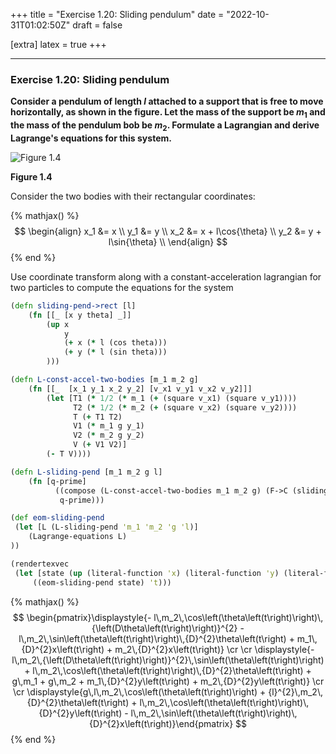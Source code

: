 +++
title = "Exercise 1.20: Sliding pendulum"
date = "2022-10-31T01:02:50Z"
draft = false

[extra]
latex = true
+++







---
### Exercise 1.20: Sliding pendulum

**Consider a pendulum of length $l$ attached to a support that is free to move horizontally, as shown in the figure. Let the mass of the support be $m_1$ and the mass of the pendulum bob be $m_2$. Formulate a Lagrangian and derive Lagrange's equations for this system.**

![Figure 1.4](/images/projects/sicm-workbook/figure-1.4.jpg)

**Figure 1.4**



Consider the two bodies with their rectangular coordinates:

{% mathjax() %}
$$
\begin{align}
x_1 &= x \\
y_1 &= y \\
x_2 &= x + l\cos{\theta} \\
y_2 &= y + l\sin{\theta} \\
\end{align}
$$
{% end %}



Use coordinate transform along with a constant-acceleration lagrangian for two particles to compute the equations for the system

```clojure
(defn sliding-pend->rect [l]
    (fn [[_ [x y theta] _]]
        (up x
            y
            (+ x (* l (cos theta)))
            (+ y (* l (sin theta)))
        )))

(defn L-const-accel-two-bodies [m_1 m_2 g]
    (fn [[_  [x_1 y_1 x_2 y_2] [v_x1 v_y1 v_x2 v_y2]]]
        (let [T1 (* 1/2 (* m_1 (+ (square v_x1) (square v_y1))))
              T2 (* 1/2 (* m_2 (+ (square v_x2) (square v_y2))))
              T (+ T1 T2)
              V1 (* m_1 g y_1)
              V2 (* m_2 g y_2)
              V (+ V1 V2)]
        (- T V))))

(defn L-sliding-pend [m_1 m_2 g l]
    (fn [q-prime]
          ((compose (L-const-accel-two-bodies m_1 m_2 g) (F->C (sliding-pend->rect l)))
           q-prime)))

(def eom-sliding-pend 
 (let [L (L-sliding-pend 'm_1 'm_2 'g 'l)]
    (Lagrange-equations L)
))

(rendertexvec
 (let [state (up (literal-function 'x) (literal-function 'y) (literal-function 'theta))]
     ((eom-sliding-pend state) 't)))
```


{% mathjax() %}
$$
\begin{pmatrix}\displaystyle{- l\,m_2\,\cos\left(\theta\left(t\right)\right)\,{\left(D\theta\left(t\right)\right)}^{2} - l\,m_2\,\sin\left(\theta\left(t\right)\right)\,{D}^{2}\theta\left(t\right) + m_1\,{D}^{2}x\left(t\right) + m_2\,{D}^{2}x\left(t\right)} \cr \cr \displaystyle{- l\,m_2\,{\left(D\theta\left(t\right)\right)}^{2}\,\sin\left(\theta\left(t\right)\right) + l\,m_2\,\cos\left(\theta\left(t\right)\right)\,{D}^{2}\theta\left(t\right) + g\,m_1 + g\,m_2 + m_1\,{D}^{2}y\left(t\right) + m_2\,{D}^{2}y\left(t\right)} \cr \cr \displaystyle{g\,l\,m_2\,\cos\left(\theta\left(t\right)\right) + {l}^{2}\,m_2\,{D}^{2}\theta\left(t\right) + l\,m_2\,\cos\left(\theta\left(t\right)\right)\,{D}^{2}y\left(t\right) - l\,m_2\,\sin\left(\theta\left(t\right)\right)\,{D}^{2}x\left(t\right)}\end{pmatrix}
$$
{% end %}


